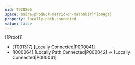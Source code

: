```yaml
---
uid: T020266
space: baire-product-metric-on-mathbb{r}^{omega}
property: locally-path-connected
value: false
---
```

[[Proof]]

* [T001317] [Locally Connected|P000041]
* [I000064] [Locally Path Connected|P000042] => [Locally Connected|P000041]

